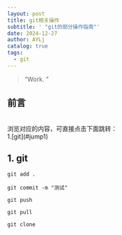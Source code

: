 ```yaml
---
layout: post
title: git相关操作
subtitle: ' "git的部分操作指南"'
date: 2024-12-27
author: AYLj
catalog: true
tags:
  - git
---
```


> “Work. ”

## 前言
<br>
浏览对应的内容，可直接点击下面跳转：<br>
1.[git](#jump1)<br>

## <span id="jump1">1. git</span>

~~~
git add .
~~~

~~~
git commit -m "测试"
~~~

~~~
git push
~~~

~~~
git pull
~~~

~~~
git clone
~~~